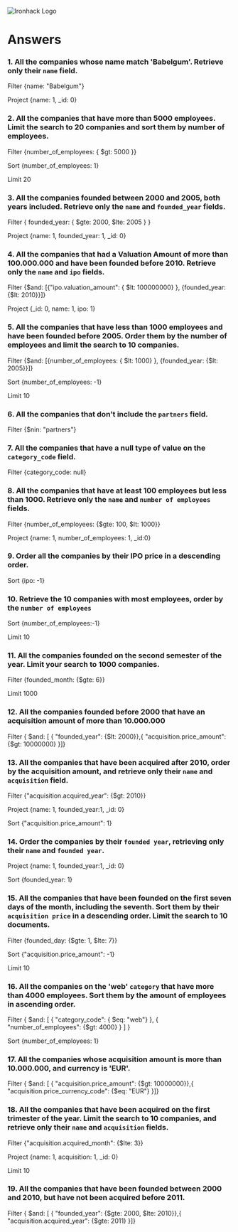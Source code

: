 ![Ironhack Logo](https://i.imgur.com/1QgrNNw.png)

# Answers

### 1. All the companies whose name match 'Babelgum'. Retrieve only their `name` field.

Filter 	{name: "Babelgum"}

Project 	{name: 1, _id: 0}

### 2. All the companies that have more than 5000 employees. Limit the search to 20 companies and sort them by **number of employees**.

Filter 	{number_of_employees: { $gt: 5000 }}

Sort		{number_of_employees: 1}

Limit	20

### 3. All the companies founded between 2000 and 2005, both years included. Retrieve only the `name` and `founded_year` fields.

Filter	{ founded_year: { $gte: 2000, $lte: 2005 } }

Project	{name: 1, founded_year: 1, _id: 0}

### 4. All the companies that had a Valuation Amount of more than 100.000.000 and have been founded before 2010. Retrieve only the `name` and `ipo` fields.

Filter	{$and: [{"ipo.valuation_amount": { $lt: 100000000} }, {founded_year: {$lt: 2010}}]}

Project		{_id: 0, name: 1, ipo: 1}

### 5. All the companies that have less than 1000 employees and have been founded before 2005. Order them by the number of employees and limit the search to 10 companies.

Filter	{$and: [{number_of_employees: { $lt: 1000} }, {founded_year: {$lt: 2005}}]}

Sort	{number_of_employees: -1}

Limit	10

### 6. All the companies that don't include the `partners` field.

Filter	{$nin: "partners"}

### 7. All the companies that have a null type of value on the `category_code` field.

Filter	{category_code: null}

### 8. All the companies that have at least 100 employees but less than 1000. Retrieve only the `name` and `number of employees` fields.

Filter	{number_of_employees: {$gte: 100, $lt: 1000}}

Project	 {name: 1, number_of_employees: 1, _id:0}

### 9. Order all the companies by their IPO price in a descending order.

Sort	{ipo: -1}

### 10. Retrieve the 10 companies with most employees, order by the `number of employees`

Sort	{number_of_employees:-1}

Limit	10

### 11. All the companies founded on the second semester of the year. Limit your search to 1000 companies.

Filter		{founded_month: {$gte: 6}}

Limit		1000

### 12. All the companies founded before 2000 that have an acquisition amount of more than 10.000.000

Filter	{ $and: [ { "founded_year": {$lt: 2000}},{ "acquisition.price_amount": {$gt: 10000000} }]}

### 13. All the companies that have been acquired after 2010, order by the acquisition amount, and retrieve only their `name` and `acquisition` field.

Filter	{"acquisition.acquired_year": {$gt: 2010}}

Project	{name: 1, founded_year:1, _id: 0}

Sort	{"acquisition.price_amount": 1}



### 14. Order the companies by their `founded year`, retrieving only their `name` and `founded year`.

Project		{name: 1, founded_year:1, _id: 0}

Sort	{founded_year: 1}

### 15. All the companies that have been founded on the first seven days of the month, including the seventh. Sort them by their `acquisition price` in a descending order. Limit the search to 10 documents.

Filter	{founded_day: {$gte: 1, $lte: 7}}

Sort	{"acquisition.price_amount": -1}

Limit	10

### 16. All the companies on the 'web' `category` that have more than 4000 employees. Sort them by the amount of employees in ascending order.

Filter	{ $and: [  { "category_code": { $eq: "web"} }, { "number_of_employees": {$gt: 4000} } ]  }

Sort 	{number_of_employees: 1}

### 17. All the companies whose acquisition amount is more than 10.000.000, and currency is 'EUR'.

Filter 	{ $and: [ { "acquisition.price_amount": {$gt: 10000000}},{ "acquisition.price_currency_code": {$eq: "EUR"} }]}

### 18. All the companies that have been acquired on the first trimester of the year. Limit the search to 10 companies, and retrieve only their `name` and `acquisition` fields.

Filter	{"acquisition.acquired_month": {$lte: 3}}

Project	{name: 1, acquisition: 1, _id: 0}

Limit	10

### 19. All the companies that have been founded between 2000 and 2010, but have not been acquired before 2011.

Filter	{ $and: [ { "founded_year": {$gte: 2000, $lte: 2010}},{ "acquisition.acquired_year": {$gte: 2011} }]}